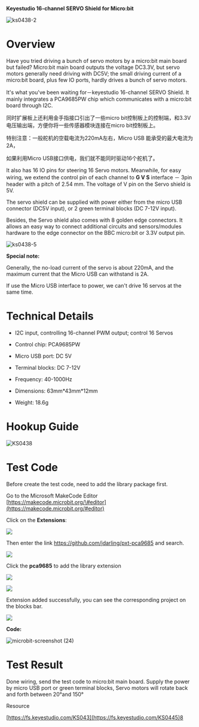 # 

**Keyestudio 16-channel SERVO Shield for Micro:bit**

![ks0438-2](KS0438/media/c92c0c034dda9f8102b947f00c84f16b.jpeg)

# Overview

Have you tried driving a bunch of servo motors by a micro:bit main board but
failed? Micro:bit main board outputs the voltage DC3.3V, but servo motors
generally need driving with DC5V; the small driving current of a micro:bit
board, plus few IO ports, hardly drives a bunch of servo motors.

It's what you've been waiting for－keyestudio 16-channel SERVO Shield. It mainly
integrates a PCA9685PW chip which communicates with a micro:bit board through
I2C.

同时扩展板上还利用金手指接口引出了一些micro
bit控制板上的控制端，和3.3V电压输出端，方便你将一些传感器模块连接在micro
bit控制板上。

特别注意：一般舵机的空载电流为220mA左右，Micro USB 能承受的最大电流为2A，

如果利用Micro USB接口供电，我们就不能同时驱动16个舵机了。

It also has 16 IO pins for steering 16 Servo motors. Meanwhile, for easy wiring,
we extend the control pin of each channel to **G V S** interface － 3pin header
with a pitch of 2.54 mm. The voltage of V pin on the Servo shield is 5V.

The servo shield can be supplied with power either from the micro USB connector
(DC5V input), or 2 green terminal blocks (DC 7-12V input).

Besides, the Servo shield also comes with 8 golden edge connectors. It allows an
easy way to connect additional circuits and sensors/modules hardware to the edge
connector on the BBC micro:bit or 3.3V output pin.

![ks0438-5](KS0438/media/5c2ec6a8f7be9c14d898f6fc4852973d.jpeg)

**Special note:**

Generally, the no-load current of the servo is about 220mA, and the maximum
current that the Micro USB can withstand is 2A.

If use the Micro USB interface to power, we can't drive 16 servos at the same
time.

# Technical Details

-   I2C input, controlling 16-channel PWM output; control 16 Servos

-   Control chip: PCA9685PW

-   Micro USB port: DC 5V

-   Terminal blocks: DC 7-12V

-   Frequency: 40-1000Hz

-   Dimensions: 63mm\*43mm\*12mm

-   Weight: 18.6g

# Hookup Guide

![KS0438](KS0438/media/a0706af8284ad0b74ded7e8710c18abf.png)

# Test Code

Before create the test code, need to add the library package first.

Go to the Microsoft MakeCode Editor
[https://makecode.microbit.org/\#editor](https://makecode.microbit.org/#editor)

Click on the **Extensions**:

![](KS0438/media/d1308bb358d8d2afd6c744dd2026662c.png)

Then enter the link <https://github.com/jdarling/pxt-pca9685> and search.

![](KS0438/media/c10d9e0513e3404741eabb5e2f256b58.png)

Click the **pca9685** to add the library extension

![](KS0438/media/0fbe20ebf6f8c1bdc70b6193f2b813d7.png)

![](KS0438/media/77008721603c1f1a6fd37fc5d931c28c.png)

Extension added successfully, you can see the corresponding project on the
blocks bar.

![](KS0438/media/a234ea9919ff5979040961197e53633a.png)

**Code:**

![microbit-screenshot (24)](KS0438/media/56af4b323b1e46d189297c217e880298.png)

# Test Result

Done wiring, send the test code to micro:bit main board. Supply the power by
micro USB port or green terminal blocks, Servo motors will rotate back and forth
between 20°and 150°

Resource

[https://fs.keyestudio.com/KS043](https://fs.keyestudio.com/KS0445)8
